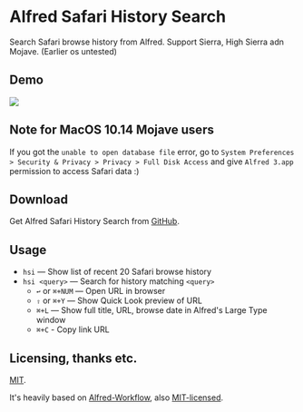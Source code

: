 Alfred Safari History Search
=================

Search Safari browse history from Alfred. Support Sierra, High Sierra adn Mojave. (Earlier os untested)

Demo
----

![][demo]

Note for MacOS 10.14 Mojave users
---------------------------------
If you got the `unable to open database file` error, go to `System Preferences > Security & Privacy > Privacy > Full Disk Access` and give `Alfred 3.app` permission to access Safari data :)

Download
--------

Get Alfred Safari History Search from [GitHub][gh-releases].


Usage
-----

- `hsi` — Show list of recent 20 Safari browse history
- `hsi <query>` — Search for history matching `<query>`
  - `↩` or `⌘+NUM` — Open URL in browser
  - `⇧` or `⌘+Y` — Show Quick Look preview of URL
  - `⌘+L` — Show full title, URL, browse date in Alfred's Large Type window
  - `⌘+C` - Copy link URL


Licensing, thanks etc.
----------------------

[MIT][mit].

It's heavily based on [Alfred-Workflow][alfred-workflow], also [MIT-licensed][mit].



[mit]: http://opensource.org/licenses/MIT
[alfred-workflow]: http://www.deanishe.net/alfred-workflow/
[gh-releases]: https://github.com/rx2130/alfred-safari-history-search/releases
[demo]: https://raw.githubusercontent.com/rx2130/alfred-safari-history-search/master/demo.gif
